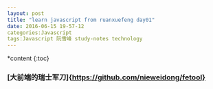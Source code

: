 ```yaml
---
layout: post
title: "learn javascript from ruanxuefeng day01"
date: 2016-06-15 19-57-12
categories:Javascript
tags:Javascript 阮雪峰 study-notes technology
---
```


*content
{:toc}

### [大前端的瑞士军刀]{https://github.com/nieweidong/fetool}
